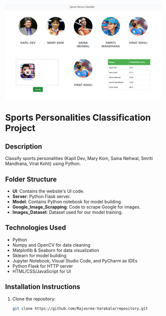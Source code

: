 ![alt text](<Screenshot 2024-06-28 024931.png>)
# Sports Personalities Classification Project

## Description
Classify sports personalities (Kapil Dev, Mary Kom, Saina Nehwal, Smriti Mandhana, Virat Kohli) using Python.

## Folder Structure
- **UI**: Contains the website's UI code.
- **Server**: Python Flask server.
- **Model**: Contains Python notebook for model building.
- **Google_Image_Scrapping**: Code to scrape Google for images.
- **Images_Dataset**: Dataset used for our model training.

## Technologies Used
- Python
- Numpy and OpenCV for data cleaning
- Matplotlib & Seaborn for data visualization
- Sklearn for model building
- Jupyter Notebook, Visual Studio Code, and PyCharm as IDEs
- Python Flask for HTTP server
- HTML/CSS/JavaScript for UI

## Installation Instructions
1. Clone the repository:
   ```sh
   git clone https://github.com/Rajasree-Varakala/repository.git
